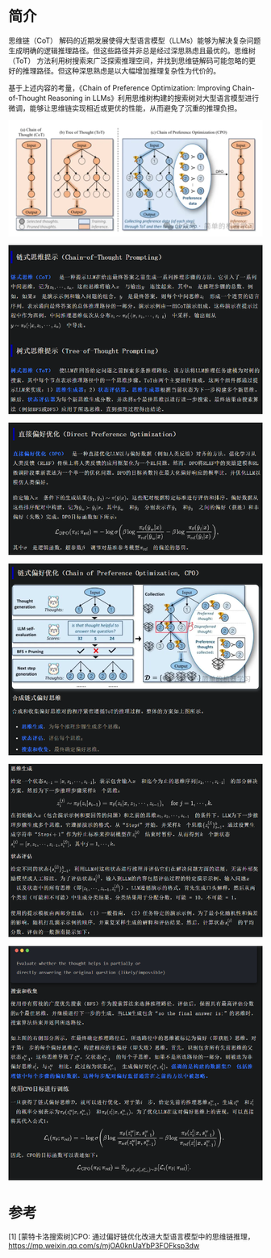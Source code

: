 # 简介

思维链（CoT） 解码的近期发展使得大型语言模型（LLMs）能够为解决复杂问题生成明确的逻辑推理路径。但这些路径并非总是经过深思熟虑且最优的。思维树（ToT） 方法利用树搜索来广泛探索推理空间，并找到思维链解码可能忽略的更好的推理路径。但这种深思熟虑是以大幅增加推理复杂性为代价的。

基于上述内容的考量，《Chain of Preference Optimization: Improving Chain-of-Thought Reasoning in LLMs》利用思维树构建的搜索树对大型语言模型进行微调，能够让思维链实现相近或更优的性能，从而避免了沉重的推理负担。

![](.02_基于TOT构造_images/示意图.png)

![](.02_基于TOT构造_images/COT及TOT介绍.png)

![](.02_基于TOT构造_images/DPO优化.png)

![](.02_基于TOT构造_images/CPO优化.png)

![](.02_基于TOT构造_images/思维形成.png)

![](.02_基于TOT构造_images/目标训练.png)

# 参考

[1] [蒙特卡洛搜索树]CPO: 通过偏好链优化改进大型语言模型中的思维链推理，https://mp.weixin.qq.com/s/mjOA0knUaYbP3FOFksp3dw